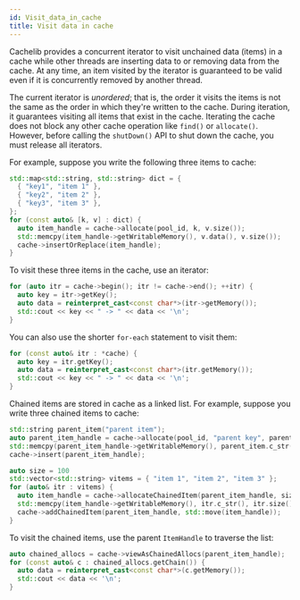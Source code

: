 ```yaml
---
id: Visit_data_in_cache
title: Visit data in cache
---
```


Cachelib provides a concurrent iterator to visit unchained data (items) in a cache while other threads are inserting data to or removing data from the cache. At any time, an item visited by the iterator is guaranteed to be valid even if it is concurrently removed by another thread.

The current iterator is *unordered*; that is, the order it visits the items is not the same as the order in which they're written to the cache. During iteration, it guarantees visiting all items that exist in the cache. Iterating the cache does not block any other cache operation like `find()` or `allocate()`. However, before calling the `shutDown()` API to shut down the cache, you must release all iterators.

For example, suppose you write the following three items to cache:


```cpp
std::map<std::string, std::string> dict = {
  { "key1", "item 1" },
  { "key2", "item 2" },
  { "key3", "item 3" },
};
for (const auto& [k, v] : dict) {
  auto item_handle = cache->allocate(pool_id, k, v.size());
  std::memcpy(item_handle->getWritableMemory(), v.data(), v.size());
  cache->insertOrReplace(item_handle);
}
```


To visit these three items in the cache, use an iterator:


```cpp
for (auto itr = cache->begin(); itr != cache->end(); ++itr) {
  auto key = itr->getKey();
  auto data = reinterpret_cast<const char*>(itr->getMemory());
  std::cout << key << " -> " << data << '\n';
}
```


You can also use the shorter `for-each` statement to visit them:


```cpp
for (const auto& itr : *cache) {
  auto key = itr.getKey();
  auto data = reinterpret_cast<const char*>(itr.getMemory());
  std::cout << key << " -> " << data << '\n';
}
```


Chained items are stored in cache as a linked list. For example, suppose you write three chained items to cache:


```cpp
std::string parent_item("parent item");
auto parent_item_handle = cache->allocate(pool_id, "parent key", parent_item.size());
std::memcpy(parent_item_handle->getWritableMemory(), parent_item.c_str(), parent_item.size());
cache->insert(parent_item_handle);

auto size = 100
std::vector<std::string> vitems = { "item 1", "item 2", "item 3" };
for (auto& itr : vitems) {
  auto item_handle = cache->allocateChainedItem(parent_item_handle, size);
  std::memcpy(item_handle->getWritableMemory(), itr.c_str(), itr.size());
  cache->addChainedItem(parent_item_handle, std::move(item_handle));
}
```


To visit the chained items, use the parent `ItemHandle` to traverse the list:


```cpp
auto chained_allocs = cache->viewAsChainedAllocs(parent_item_handle);
for (const auto& c : chained_allocs.getChain()) {
  auto data = reinterpret_cast<const char*>(c.getMemory());
  std::cout << data << '\n';
}
```
